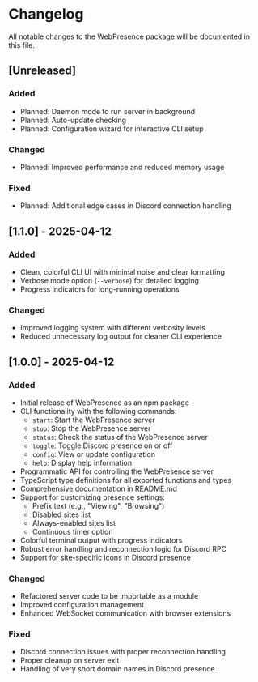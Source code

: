 # Changelog

All notable changes to the WebPresence package will be documented in this file.

## [Unreleased]

### Added

- Planned: Daemon mode to run server in background
- Planned: Auto-update checking
- Planned: Configuration wizard for interactive CLI setup

### Changed

- Planned: Improved performance and reduced memory usage

### Fixed

- Planned: Additional edge cases in Discord connection handling

## [1.1.0] - 2025-04-12

### Added

- Clean, colorful CLI UI with minimal noise and clear formatting
- Verbose mode option (`--verbose`) for detailed logging
- Progress indicators for long-running operations

### Changed

- Improved logging system with different verbosity levels
- Reduced unnecessary log output for cleaner CLI experience

## [1.0.0] - 2025-04-12

### Added

- Initial release of WebPresence as an npm package
- CLI functionality with the following commands:
  - `start`: Start the WebPresence server
  - `stop`: Stop the WebPresence server
  - `status`: Check the status of the WebPresence server
  - `toggle`: Toggle Discord presence on or off
  - `config`: View or update configuration
  - `help`: Display help information
- Programmatic API for controlling the WebPresence server
- TypeScript type definitions for all exported functions and types
- Comprehensive documentation in README.md
- Support for customizing presence settings:
  - Prefix text (e.g., "Viewing", "Browsing")
  - Disabled sites list
  - Always-enabled sites list
  - Continuous timer option
- Colorful terminal output with progress indicators
- Robust error handling and reconnection logic for Discord RPC
- Support for site-specific icons in Discord presence

### Changed

- Refactored server code to be importable as a module
- Improved configuration management
- Enhanced WebSocket communication with browser extensions

### Fixed

- Discord connection issues with proper reconnection handling
- Proper cleanup on server exit
- Handling of very short domain names in Discord presence

